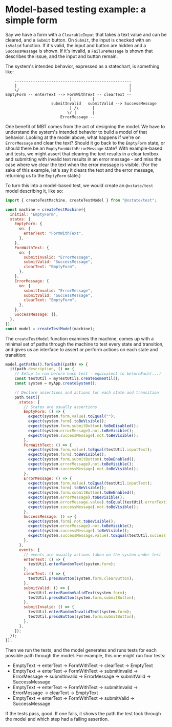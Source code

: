 # Model-based testing example: a simple form

Say we have a form with a `ClearableInput` that takes a text value and can be cleared, and a `Submit` button. On `Submit`, the input is checked with an `isValid` function. If it's valid, the input and button are hidden and a `SuccessMessage` is shown. If it's invalid, a `FailureMessage` is shown that describes the issue, and the input and button remain.

The system's intended behavior, expressed as a statechart, is something like:

```
    ---------------------------------------------------
    |                                                 |
    \/                                                |
EmptyForm -- enterText --> FormWithText -- clearText --
                            |         |
                    submitInvalid   submitValid --> SuccessMessage
                            | /\      |
                           \/ |       |
                        ErrorMessage --
```

One benefit of MBT comes from the act of designing the model. We have to understand the system's intended behavior to build a model of that behavior. Looking at the model above, what happens if we're on `ErrorMessage` and clear the text? Should it go back to the `EmptyForm` state, or should there be an `EmptyFormWithErrorMessage` state? With example-based unit tests, we might assert that clearing the text results in a clear textbox and submitting with invalid text results in an error message - and miss the case where we clear the text when the error message is visible. (For the sake of this example, let's say it clears the text and the error message, returning us to the `EmptyForm` state.)

To turn this into a model-based test, we would create an `@xstate/test` model describing it, like so:

```js
import { createTestMachine, createTestModel } from "@xstate/test";

const machine = createTestMachine({
  initial: "EmptyForm",
  states: {
    EmptyForm: {
      on: {
        enterText: "FormWithText",
      },
    },
    FormWithText: {
      on: {
        submitInvalid: "ErrorMessage",
        submitValid: "SuccessMessage",
        clearText: "EmptyForm",
      },
    },
    ErrorMessage: {
      on: {
        submitInvalid: "ErrorMessage",
        submitValid: "SuccessMessage",
        clearText: "EmptyForm",
      },
    },
    SuccessMessage: {},
  },
});
const model = createTestModel(machine);
```

The `createTestModel` function examines the machine, comes up with a minimal set of paths through the machine to test every state and transition, and gives us an interface to assert or perform actions on each state and transition:

```js
model.getPaths().forEach((path) => {
  it(path.description, () => {
    // Setup to run before each test - equivalent to beforeEach(...)
    const testUtil = myTestUtils.createSomeUtil();
    const system = myApp.createSystem();

    // Declare assertions and actions for each state and transition
    path.test({
      states: {
        // States are usually assertions
        EmptyForm: () => {
          expect(system.form.value).toEqual("");
          expect(system.form).toBeVisible();
          expect(system.form.submitButton).toBeDisabled();
          expect(system.errorMessage).not.toBeVisible();
          expect(system.successMessage).not.toBeVisible();
        },
        FormWithText: () => {
          expect(system.form.value).toEqual(testUtil.inputText);
          expect(system.form).toBeVisible();
          expect(system.form.submitButton).toBeEnabled();
          expect(system.errorMessage).not.toBeVisible();
          expect(system.successMessage).not.toBeVisible();
        },
        ErrorMessage: () => {
          expect(system.form.value).toEqual(testUtil.inputText);
          expect(system.form).toBeVisible();
          expect(system.form.submitButton).toBeEnabled();
          expect(system.errorMessage).toBeVisible();
          expect(system.errorMessage.value).toEqual(testUtil.errorText);
          expect(system.successMessage).not.toBeVisible();
        },
        SuccessMessage: () => {
          expect(system.form).not.toBeVisible();
          expect(system.errorMessage).not.toBeVisible();
          expect(system.successMessage).toBeVisible();
          expect(system.successMessage.value).toEqual(testUtil.successText);
        },
      },
      events: {
        // events are usually actions taken on the system under test
        enterText: () => {
          testUtil.enterRandomText(system.form);
        },
        clearText: () => {
          testUtil.pressButton(system.form.clearButton);
        },
        submitValid: () => {
          testUtil.enterRandomValidText(system.form);
          testUtil.pressButton(system.form.submitButton);
        },
        submitInvalid: () => {
          testUtil.enterRandomInvalidText(system.form);
          testUtil.pressButton(system.form.submitButton);
        },
      },
    });
  });
});
```

Then we run the tests, and the model generates and runs tests for each possible path through the model. For example, this one might run four tests:

- EmptyText -> enterText -> FormWithText -> clearText -> EmptyText
- EmptyText -> enterText -> FormWithText -> submitInvalid -> ErrorMessage -> submitInvalid -> ErrorMessage -> submitValid -> SuccessMessage
- EmptyText -> enterText -> FormWithText -> submitInvalid -> ErrorMessage -> clearText -> EmptyText
- EmptyText -> enterText -> FormWithText -> submitValid -> SuccessMessage

If the tests pass, good. If one fails, it shows the path the test took through the model and which step had a failing assertion.
